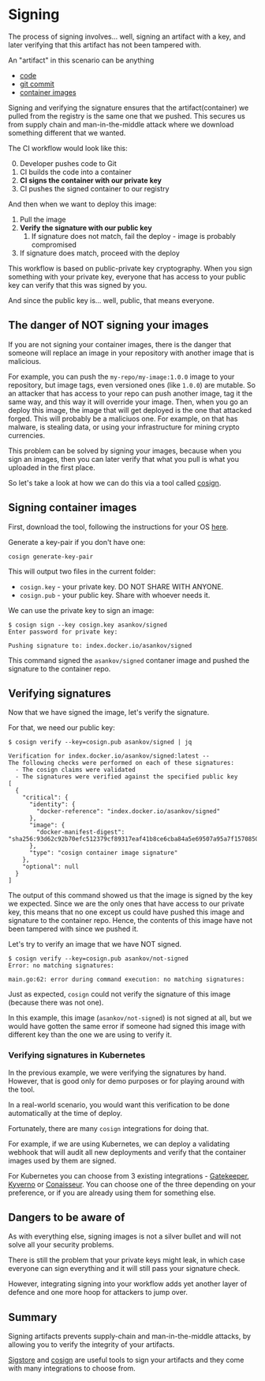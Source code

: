 # Signing

The process of signing involves... well, signing an artifact with a key, and later verifying that this artifact has not been tampered with.

An "artifact" in this scenario can be anything

- [code](https://venafi.com/machine-identity-basics/what-is-code-signing/#item-1)
- [git commit](https://docs.github.com/en/authentication/managing-commit-signature-verification/signing-commits)
- [container images](https://docs.sigstore.dev/cosign/overview/)

Signing and verifying the signature ensures that the artifact(container) we pulled from the registry is the same one that we pushed.
This secures us from supply chain and man-in-the-middle attack where we download something different that we wanted.

The CI workflow would look like this:

0. Developer pushes code to Git
1. CI builds the code into a container
2. **CI signs the container with our private key**
3. CI pushes the signed container to our registry

And then when we want to deploy this image:

1. Pull the image
2. **Verify the signature with our public key**
   1. If signature does not match, fail the deploy - image is probably compromised
3. If signature does match, proceed with the deploy

This workflow is based on public-private key cryptography.
When you sign something with your private key, everyone that has access to your public key can verify that this was signed by you.

And since the public key is... well, public, that means everyone.

## The danger of NOT signing your images

If you are not signing your container images, there is the danger that someone will replace an image in your repository with another image that is malicious.

For example, you can push the `my-repo/my-image:1.0.0` image to your repository, but image tags, even versioned ones (like `1.0.0`) are mutable.
So an attacker that has access to your repo can push another image, tag it the same way, and this way it will override your image.
Then, when you go an deploy this image, the image that will get deployed is the one that attacked forged.
This will probably be a maliciuos one.
For example, on that has malware, is stealing data, or using your infrastructure for mining crypto currencies.

This problem can be solved by signing your images, because when you sign an images, then you can later verify that what you pull is what you uploaded in the first place.

So let's take a look at how we can do this via a tool called [cosign](https://docs.sigstore.dev/cosign/overview/).

## Signing container images

First, download the tool, following the instructions for your OS [here](https://docs.sigstore.dev/cosign/installation/).

Generate a key-pair if you don't have one:

```console
cosign generate-key-pair
```

This will output two files in the current folder:

- `cosign.key` - your private key.
DO NOT SHARE WITH ANYONE.
- `cosign.pub` - your public key.
Share with whoever needs it.

We can use the private key to sign an image:

```console
$ cosign sign --key cosign.key asankov/signed
Enter password for private key:

Pushing signature to: index.docker.io/asankov/signed
```

This command signed the `asankov/signed` contaner image and pushed the signature to the container repo.

## Verifying signatures

Now that we have signed the image, let's verify the signature.

For that, we need our public key:

```console
$ cosign verify --key=cosign.pub asankov/signed | jq

Verification for index.docker.io/asankov/signed:latest --
The following checks were performed on each of these signatures:
  - The cosign claims were validated
  - The signatures were verified against the specified public key
[
  {
    "critical": {
      "identity": {
        "docker-reference": "index.docker.io/asankov/signed"
      },
      "image": {
        "docker-manifest-digest": "sha256:93d62c92b70efc512379cf89317eaf41b8ce6cba84a5e69507a95a7f15708506"
      },
      "type": "cosign container image signature"
    },
    "optional": null
  }
]
```

The output of this command showed us that the image is signed by the key we expected.
Since we are the only ones that have access to our private key, this means that no one except us could have pushed this image and signature to the container repo.
Hence, the contents of this image have not been tampered with since we pushed it.

Let's try to verify an image that we have NOT signed.

```console
$ cosign verify --key=cosign.pub asankov/not-signed
Error: no matching signatures:

main.go:62: error during command execution: no matching signatures:
```

Just as expected, `cosign` could not verify the signature of this image (because there was not one).

In this example, this image (`asankov/not-signed`) is not signed at all, but we would have gotten the same error if someone had signed this image with different key than the one we are using to verify it.

### Verifying signatures in Kubernetes

In the previous example, we were verifying the signatures by hand.
However, that is good only for demo purposes or for playing around with the tool.

In a real-world scenario, you would want this verification to be done automatically at the time of deploy.

Fortunately, there are many `cosign` integrations for doing that.

For example, if we are using Kubernetes, we can deploy a validating webhook that will audit all new deployments and verify that the container images used by them are signed.

For Kubernetes you can choose from 3 existing integrations - [Gatekeeper](https://github.com/sigstore/cosign-gatekeeper-provider), [Kyverno](https://kyverno.io/docs/writing-policies/verify-images/) or [Conaisseur](https://github.com/sse-secure-systems/connaisseur#what-is-connaisseur).
You can choose one of the three depending on your preference, or if you are already using them for something else.

## Dangers to be aware of

As with everything else, signing images is not a silver bullet and will not solve all your security problems.

There is still the problem that your private keys might leak, in which case everyone can sign everything and it will still pass your signature check.

However, integrating signing into your workflow adds yet another layer of defence and one more hoop for attackers to jump over.

## Summary

Signing artifacts prevents supply-chain and man-in-the-middle attacks, by allowing you to verify the integrity of your artifacts.

[Sigstore](https://sigstore.dev/) and [cosign](https://docs.sigstore.dev/cosign/overview/) are useful tools to sign your artifacts and they come with many integrations to choose from.
